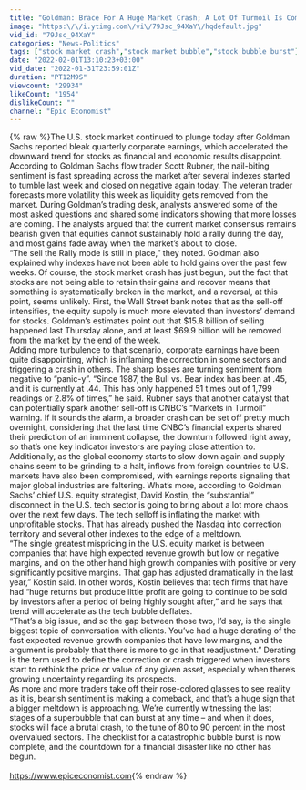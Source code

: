 ```yaml
---
title: "Goldman: Brace For A Huge Market Crash; A Lot Of Turmoil Is Coming"
image: "https:\/\/i.ytimg.com\/vi\/79Jsc_94XaY\/hqdefault.jpg"
vid_id: "79Jsc_94XaY"
categories: "News-Politics"
tags: ["stock market crash","stock market bubble","stock bubble burst"]
date: "2022-02-01T13:10:23+03:00"
vid_date: "2022-01-31T23:59:01Z"
duration: "PT12M9S"
viewcount: "29934"
likeCount: "1954"
dislikeCount: ""
channel: "Epic Economist"
---
```

{% raw %}The U.S. stock market continued to plunge today after Goldman Sachs reported bleak quarterly corporate earnings, which accelerated the downward trend for stocks as financial and economic results disappoint. According to Goldman Sachs flow trader Scott Rubner, the nail-biting sentiment is fast spreading across the market after several indexes started to tumble last week and closed on negative again today. The veteran trader forecasts more volatility this week as liquidity gets removed from the market. During Goldman’s trading desk, analysts answered some of the most asked questions and shared some indicators showing that more losses are coming. The analysts argued that the current market consensus remains bearish given that equities cannot sustainably hold a rally during the day, and most gains fade away when the market’s about to close. <br />“The sell the Rally mode is still in place,” they noted. Goldman also explained why indexes have not been able to hold gains over the past few weeks. Of course, the stock market crash has just begun, but the fact that stocks are not being able to retain their gains and recover means that something is systematically broken in the market, and a reversal, at this point, seems unlikely. First, the Wall Street bank notes that as the sell-off intensifies, the equity supply is much more elevated than investors’ demand for stocks. Goldman’s estimates point out that $15.8 billion of selling happened last Thursday alone, and at least $69.9 billion will be removed from the market by the end of the week.<br />Adding more turbulence to that scenario, corporate earnings have been quite disappointing, which is inflaming the correction in some sectors and triggering a crash in others. The sharp losses are turning sentiment from negative to “panic-y”. “Since 1987, the Bull vs. Bear index has been at .45, and it is currently at .44. This has only happened 51 times out of 1,799 readings or 2.8% of times,” he said. Rubner says that another catalyst that can potentially spark another sell-off is CNBC’s “Markets in Turmoil” warning. If it sounds the alarm, a broader crash can be set off pretty much overnight, considering that the last time CNBC’s financial experts shared their prediction of an imminent collapse, the downturn followed right away, so that’s one key indicator investors are paying close attention to. <br />Additionally, as the global economy starts to slow down again and supply chains seem to be grinding to a halt, inflows from foreign countries to U.S. markets have also been compromised, with earnings reports signaling that major global industries are faltering. What’s more, according to Goldman Sachs’ chief U.S. equity strategist, David Kostin, the “substantial” disconnect in the U.S. tech sector is going to bring about a lot more chaos over the next few days. The tech selloff is inflating the market with unprofitable stocks. That has already pushed the Nasdaq into correction territory and several other indexes to the edge of a meltdown. <br />“The single greatest mispricing in the U.S. equity market is between companies that have high expected revenue growth but low or negative margins, and on the other hand high growth companies with positive or very significantly positive margins. That gap has adjusted dramatically in the last year,” Kostin said. In other words, Kostin believes that tech firms that have had “huge returns but produce little profit are going to continue to be sold by investors after a period of being highly sought after,” and he says that trend will accelerate as the tech bubble deflates.<br /> “That’s a big issue, and so the gap between those two, I’d say, is the single biggest topic of conversation with clients. You’ve had a huge derating of the fast expected revenue growth companies that have low margins, and the argument is probably that there is more to go in that readjustment.” Derating is the term used to define the correction or crash triggered when investors start to rethink the price or value of any given asset, especially when there’s growing uncertainty regarding its prospects.<br />As more and more traders take off their rose-colored glasses to see reality as it is, bearish sentiment is making a comeback, and that’s a huge sign that a bigger meltdown is approaching. We’re currently witnessing the last stages of a superbubble that can burst at any time – and when it does, stocks will face a brutal crash, to the tune of 80 to 90 percent in the most overvalued sectors. The checklist for a catastrophic bubble burst is now complete, and the countdown for a financial disaster like no other has begun.<br /><br /> <a rel="nofollow" target="blank" href="https://www.epiceconomist.com​">https://www.epiceconomist.com​</a>{% endraw %}
